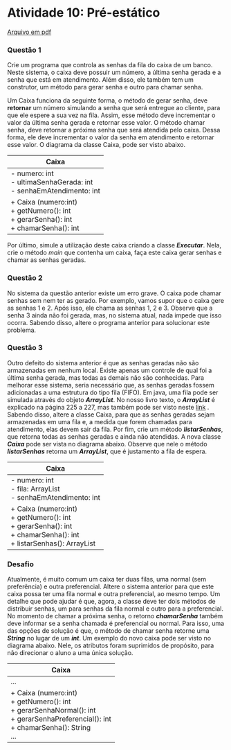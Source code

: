 # Atividade 10: Pré-estático
[Arquivo em pdf](./08_TarefaCaixaPreStatic.pdf)

### Questão 1
Crie um programa que controla as senhas da fila do caixa de um banco. Neste sistema, o caixa deve possuir um número, a última senha gerada e a senha que está em atendimento. Além disso, ele também tem um construtor, um método para gerar senha e outro para chamar senha.

Um Caixa funciona da seguinte forma, o método de gerar senha, deve **retornar** um número simulando a senha que será entregue ao cliente, para que ele espere a sua vez na fila. Assim, esse método deve incrementar o valor da última senha gerada e retornar esse valor. O método chamar senha, deve retornar a próxima senha que será atendida pelo caixa. Dessa forma, ele deve incrementar o valor da senha em atendimento e retornar esse valor. O diagrama da classe Caixa, pode ser visto abaixo.

| Caixa |
| --- |
| \- numero: int<br>\- ultimaSenhaGerada: int<br>\- senhaEmAtendimento: int |
| \+ Caixa (numero:int)<br>\+ getNumero(): int<br>\+ gerarSenha(): int<br>\+ chamarSenha(): int |

Por último, simule a utilização deste caixa criando a classe **_Executar_**. Nela, crie o método _main_ que contenha um caixa, faça este caixa gerar senhas e chamar as senhas geradas.

### Questão 2

No sistema da questão anterior existe um erro grave. O caixa pode chamar senhas sem nem ter as gerado. Por exemplo, vamos supor que o caixa gere as senhas 1 e 2. Após isso, ele chama as senhas 1, 2 e 3. Observe que a senha 3 ainda não foi gerada, mas, no sistema atual, nada impede que isso ocorra. Sabendo disso, altere o programa anterior para solucionar este problema.

### Questão 3

Outro defeito do sistema anterior é que as senhas geradas não são armazenadas em nenhum local. Existe apenas um controle de qual foi a última senha gerada, mas todas as demais não são conhecidas. Para melhorar esse sistema, seria necessário que, as senhas geradas fossem adicionadas a uma estrutura do tipo fila (FIFO). Em java, uma fila pode ser simulada através do objeto **_ArrayList_**. No nosso livro texto, o **_ArrayList_** é explicado na página 225 a 227, mas também pode ser visto neste [link](https://www.devmedia.com.br/explorando-a-classe-arraylist-no-java/24298) . Sabendo disso, altere a classe Caixa, para que as senhas geradas sejam armazenadas em uma fila e, a medida que forem chamadas para atendimento, elas devem sair da fila. Por fim, crie um método **_listarSenhas_**, que retorna todas as senhas geradas e ainda não atendidas. A nova classe **_Caixa_** pode ser vista no diagrama abaixo. Observe que nele o método **_listarSenhas_** retorna um **_ArrayList_**, que é justamento a fila de espera.

| Caixa |
| --- |
| \- numero: int<br>\- fila: ArrayList<br>\- senhaEmAtendimento: int |
| \+ Caixa (numero:int)<br>\+ getNumero(): int<br>\+ gerarSenha(): int<br>\+ chamarSenha(): int<br>\+ listarSenhas(): ArrayList |

### Desafio

Atualmente, é muito comum um caixa ter duas filas, uma normal (sem preferência) e outra preferencial. Altere o sistema anterior para que este caixa possa ter uma fila normal e outra preferencial, ao mesmo tempo. Um detalhe que pode ajudar é que, agora, a classe deve ter dois métodos de distribuir senhas, um para senhas da fila normal e outro para a preferencial. No momento de chamar a próxima senha, o retorno **_chamarSenha_** também deve informar se a senha chamada é preferencial ou normal. Para isso, uma das opções de solução é que, o método de chamar senha retorne uma **_String_** no lugar de um **_int_**. Um exemplo do novo caixa pode ser visto no diagrama abaixo. Nele, os atributos foram suprimidos de propósito, para não direcionar o aluno a uma única solução.

| Caixa |
| --- |
| ... |
| \+ Caixa (numero:int)<br>\+ getNumero(): int<br>\+ gerarSenhaNormal(): int<br>\+ gerarSenhaPreferencial(): int<br>\+ chamarSenha(): String<br>... |